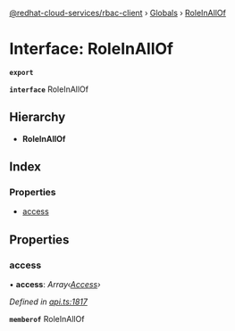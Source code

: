 [@redhat-cloud-services/rbac-client](../README.md) › [Globals](../globals.md) › [RoleInAllOf](roleinallof.md)

# Interface: RoleInAllOf

**`export`** 

**`interface`** RoleInAllOf

## Hierarchy

* **RoleInAllOf**

## Index

### Properties

* [access](roleinallof.md#access)

## Properties

###  access

• **access**: *Array‹[Access](access.md)›*

*Defined in [api.ts:1817](https://github.com/RedHatInsights/javascript-clients/blob/master/packages/rbac/api.ts#L1817)*

**`memberof`** RoleInAllOf
